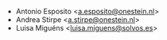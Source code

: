 - Antonio Esposito \<<a.esposito@onestein.nl>\>
- Andrea Stirpe \<<a.stirpe@onestein.nl>\>
- Luisa Miguéns \<<luisa.miguens@solvos.es>\>
